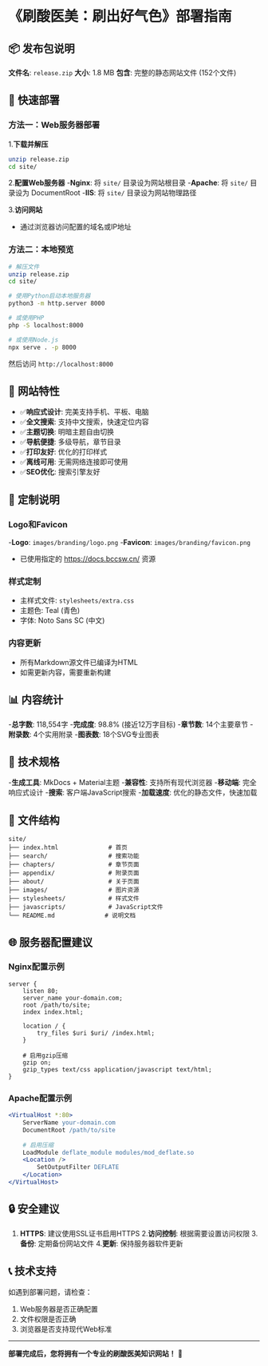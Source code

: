 # 《刷酸医美：刷出好气色》部署指南

## 📦 发布包说明

**文件名**: `release.zip`
**大小**: 1.8 MB
**包含**: 完整的静态网站文件 (152个文件)

## 🚀 快速部署

### 方法一：Web服务器部署

1.**下载并解压**
   ```bash
   unzip release.zip
   cd site/
   ```

2.**配置Web服务器**
   -**Nginx**: 将 `site/` 目录设为网站根目录
   -**Apache**: 将 `site/` 目录设为 DocumentRoot
   -**IIS**: 将 `site/` 目录设为网站物理路径

3.**访问网站**
   - 通过浏览器访问配置的域名或IP地址

### 方法二：本地预览

```bash
# 解压文件
unzip release.zip
cd site/

# 使用Python启动本地服务器
python3 -m http.server 8000

# 或使用PHP
php -S localhost:8000

# 或使用Node.js
npx serve . -p 8000
```

然后访问 `http://localhost:8000`

## 📱 网站特性

- ✅**响应式设计**: 完美支持手机、平板、电脑
- ✅**全文搜索**: 支持中文搜索，快速定位内容
- ✅**主题切换**: 明暗主题自由切换
- ✅**导航便捷**: 多级导航，章节目录
- ✅**打印友好**: 优化的打印样式
- ✅**离线可用**: 无需网络连接即可使用
- ✅**SEO优化**: 搜索引擎友好

## 🎨 定制说明

### Logo和Favicon
-**Logo**: `images/branding/logo.png`
-**Favicon**: `images/branding/favicon.png`
- 已使用指定的 https://docs.bccsw.cn/ 资源

### 样式定制
- 主样式文件: `stylesheets/extra.css`
- 主题色: Teal (青色)
- 字体: Noto Sans SC (中文)

### 内容更新
- 所有Markdown源文件已编译为HTML
- 如需更新内容，需要重新构建

## 📊 内容统计

-**总字数**: 118,554字
-**完成度**: 98.8% (接近12万字目标)
-**章节数**: 14个主要章节
-**附录数**: 4个实用附录
-**图表数**: 18个SVG专业图表

## 🔧 技术规格

-**生成工具**: MkDocs + Material主题
-**兼容性**: 支持所有现代浏览器
-**移动端**: 完全响应式设计
-**搜索**: 客户端JavaScript搜索
-**加载速度**: 优化的静态文件，快速加载

## 📄 文件结构

```
site/
├── index.html              # 首页
├── search/                 # 搜索功能
├── chapters/               # 章节页面
├── appendix/               # 附录页面
├── about/                  # 关于页面
├── images/                 # 图片资源
├── stylesheets/            # 样式文件
├── javascripts/            # JavaScript文件
└── README.md              # 说明文档
```

## 🌐 服务器配置建议

### Nginx配置示例
```nginx
server {
    listen 80;
    server_name your-domain.com;
    root /path/to/site;
    index index.html;
    
    location / {
        try_files $uri $uri/ /index.html;
    }
    
    # 启用gzip压缩
    gzip on;
    gzip_types text/css application/javascript text/html;
}
```

### Apache配置示例
```apache
<VirtualHost *:80>
    ServerName your-domain.com
    DocumentRoot /path/to/site
    
    # 启用压缩
    LoadModule deflate_module modules/mod_deflate.so
    <Location />
        SetOutputFilter DEFLATE
    </Location>
</VirtualHost>
```

## 🔒 安全建议

1. **HTTPS**: 建议使用SSL证书启用HTTPS
2.**访问控制**: 根据需要设置访问权限
3.**备份**: 定期备份网站文件
4.**更新**: 保持服务器软件更新

## 📞 技术支持

如遇到部署问题，请检查：
1. Web服务器是否正确配置
2. 文件权限是否正确
3. 浏览器是否支持现代Web标准

---

**部署完成后，您将拥有一个专业的刷酸医美知识网站！** 🎉
